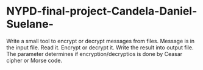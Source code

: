 # NYPD-final-project-Candela-Daniel-Suelane-
Write a small tool to encrypt or decrypt messages from files. Message is in the input file. Read it. Encrypt or decrypt it. Write the result into output file. The parameter determines if encryption/decryptios is done by Ceasar cipher or Morse code.
